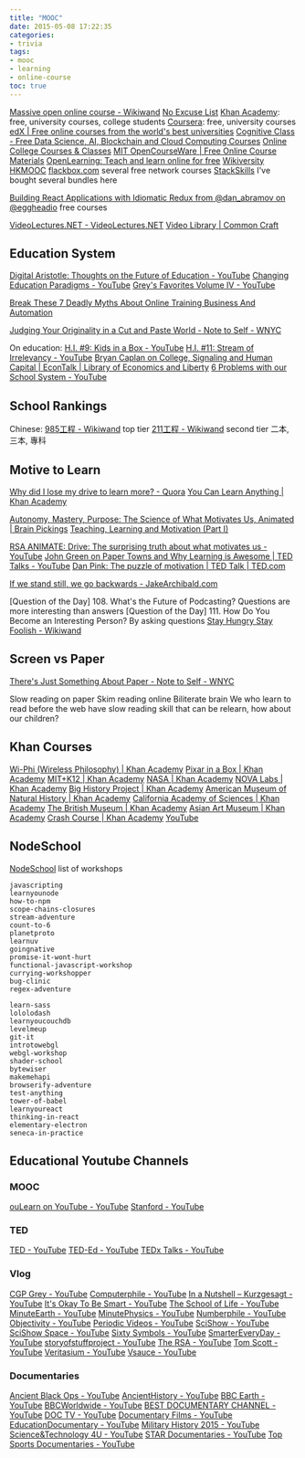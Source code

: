 ```yaml
---
title: "MOOC"
date: 2015-05-08 17:22:35
categories:
- trivia
tags:
- mooc
- learning
- online-course
toc: true
---
```


[Massive open online course - Wikiwand](http://www.wikiwand.com/en/Massive_open_online_course)
[No Excuse List](http://noexcuselist.com/)
[Khan Academy](https://www.khanacademy.org/): free, university courses, college students
[Coursera](https://www.coursera.org/): free, university courses
[edX | Free online courses from the world's best universities](https://www.edx.org/)
[Cognitive Class - Free Data Science, AI, Blockchain and Cloud Computing Courses](https://cognitiveclass.ai/)
[Online College Courses & Classes](http://onlinecourses.accreditedonlinecolleges.org/)
[MIT OpenCourseWare | Free Online Course Materials](http://ocw.mit.edu/index.htm)
[OpenLearning: Teach and learn online for free](https://www.openlearning.com/)
[Wikiversity](https://en.wikiversity.org/wiki/Wikiversity:Main_Page)
[HKMOOC](https://learn.hkmooc.hk/)
[flackbox.com](https://www.flackbox.com/) several free network courses
[StackSkills](https://stackskills.com/courses/enrolled) I've bought several bundles here

[Building React Applications with Idiomatic Redux from @dan_abramov on @eggheadio](https://egghead.io/community/resources) free courses

[VideoLectures.NET - VideoLectures.NET](http://videolectures.net/)
[Video Library | Common Craft](https://www.commoncraft.com/videolist)

## Education System

[Digital Aristotle: Thoughts on the Future of Education - YouTube](https://www.youtube.com/watch?v=7vsCAM17O-M)
[Changing Education Paradigms - YouTube](https://www.youtube.com/watch?v=zDZFcDGpL4U)
[Grey's Favorites Volume IV - YouTube](https://www.youtube.com/playlist?list=PLgE-9Sxs2IBVEoz0MkIzcUmFkXWpmw2zo)

[Break These 7 Deadly Myths About Online Training Business And Automation](https://abhaysharma.com/blog/break-these-7-deadly-myths-about-online-training-business-and-automation)

[Judging Your Originality in a Cut and Paste World - Note to Self - WNYC](http://www.wnyc.org/story/plagiarism-students-turnitin/)

On education:
[H.I. #9: Kids in a Box - YouTube](https://www.youtube.com/watch?v=zj3iJCT6d0M)
[H.I. #11: Stream of Irrelevancy - YouTube](https://www.youtube.com/watch?v=eHUrC_UiZwY)
[Bryan Caplan on College, Signaling and Human Capital | EconTalk | Library of Economics and Liberty](http://www.econtalk.org/archives/2014/04/bryan_caplan_on.html)
[6 Problems with our School System - YouTube](https://www.youtube.com/watch?v=okpg-lVWLbE)

## School Rankings

Chinese:
[985工程 - Wikiwand](https://www.wikiwand.com/zh/985%E5%B7%A5%E7%A8%8B) top tier
[211工程 - Wikiwand](https://www.wikiwand.com/zh/211%E5%B7%A5%E7%A8%8B) second tier
二本, 三本, 專科

## Motive to Learn

[Why did I lose my drive to learn more? - Quora](http://www.quora.com/Why-did-I-lose-my-drive-to-learn-more)
[You Can Learn Anything | Khan Academy](https://www.khanacademy.org/youcanlearnanything)

[Autonomy, Mastery, Purpose: The Science of What Motivates Us, Animated | Brain Pickings](https://www.brainpickings.org/2013/05/09/daniel-pink-drive-rsa-motivation/)
[Teaching, Learning and Motivation (Part I)](https://coolaj86.com/articles/teaching-learning-and-motivation.html)

[RSA ANIMATE: Drive: The surprising truth about what motivates us - YouTube](https://www.youtube.com/watch?v=u6XAPnuFjJc)
[John Green on Paper Towns and Why Learning is Awesome | TED Talks - YouTube](https://www.youtube.com/watch?v=NgDGlcxYrhQ)
[Dan Pink: The puzzle of motivation | TED Talk | TED.com](http://www.ted.com/talks/dan_pink_on_motivation)

[If we stand still, we go backwards - JakeArchibald.com](https://jakearchibald.com/2015/if-we-stand-still-we-go-backwards/)

[Question of the Day] 108. What's the Future of Podcasting? Questions are more interesting than answers
[Question of the Day] 111. How Do You Become an Interesting Person? By asking questions
[Stay Hungry Stay Foolish - Wikiwand](https://www.wikiwand.com/en/Stay_Hungry_Stay_Foolish)

## Screen vs Paper

[There's Just Something About Paper - Note to Self - WNYC](http://www.wnyc.org/story/reading-screens-its-actually-different/)

Slow reading on paper
Skim reading online
Biliterate brain
We who learn to read before the web have slow reading skill that can be relearn, how about our children?

## Khan Courses

[Wi-Phi (Wireless Philosophy) | Khan Academy](https://www.khanacademy.org/partner-content/wi-phi)
[Pixar in a Box | Khan Academy](https://www.khanacademy.org/partner-content/pixar)
[MIT+K12 | Khan Academy](https://www.khanacademy.org/partner-content/mit-k12)
[NASA | Khan Academy](https://www.khanacademy.org/partner-content/nasa)
[NOVA Labs | Khan Academy](https://www.khanacademy.org/partner-content/nova)
[Big History Project | Khan Academy](https://www.khanacademy.org/partner-content/big-history-project)
[American Museum of Natural History | Khan Academy](https://www.khanacademy.org/partner-content/amnh)
[California Academy of Sciences | Khan Academy](https://www.khanacademy.org/partner-content/CAS-biodiversity)
[The British Museum | Khan Academy](https://www.khanacademy.org/partner-content/british-museum)
[Asian Art Museum | Khan Academy](https://www.khanacademy.org/partner-content/asian-art-museum)
[Crash Course | Khan Academy](https://www.khanacademy.org/partner-content/crash-course1) [YouTube](https://www.youtube.com/user/crashcourse)

## NodeSchool

[NodeSchool](http://nodeschool.io/#workshopper-list) list of workshops

```
javascripting
learnyounode
how-to-npm
scope-chains-closures
stream-adventure
count-to-6
planetproto
learnuv
goingnative
promise-it-wont-hurt
functional-javascript-workshop
currying-workshopper
bug-clinic
regex-adventure

learn-sass
lololodash
learnyoucouchdb
levelmeup
git-it
introtowebgl
webgl-workshop
shader-school
bytewiser
makemehapi
browserify-adventure
test-anything
tower-of-babel
learnyoureact
thinking-in-react
elementary-electron
seneca-in-practice
```

## Educational Youtube Channels

### MOOC

[ouLearn on YouTube - YouTube](https://www.youtube.com/channel/UCXsH4hSV_kEdAOsupMMm4Qw)
[Stanford - YouTube](https://www.youtube.com/channel/UC-EnprmCZ3OXyAoG7vjVNCA)

### TED

[TED - YouTube](https://www.youtube.com/user/TEDtalksDirector)
[TED-Ed - YouTube](https://www.youtube.com/channel/UCsooa4yRKGN_zEE8iknghZA)
[TEDx Talks - YouTube](https://www.youtube.com/user/TEDxTalks)

### Vlog

[CGP Grey - YouTube](https://www.youtube.com/user/CGPGrey)
[Computerphile - YouTube](https://www.youtube.com/channel/UC9-y-6csu5WGm29I7JiwpnA)
[In a Nutshell – Kurzgesagt - YouTube](https://www.youtube.com/channel/UCsXVk37bltHxD1rDPwtNM8Q)
[It's Okay To Be Smart - YouTube](https://www.youtube.com/user/itsokaytobesmart)
[The School of Life - YouTube](https://www.youtube.com/channel/UC7IcJI8PUf5Z3zKxnZvTBog)
[MinuteEarth - YouTube](https://www.youtube.com/user/minuteearth)
[MinutePhysics - YouTube](https://www.youtube.com/user/minutephysics)
[Numberphile - YouTube](https://www.youtube.com/user/numberphile)
[Objectivity - YouTube](https://www.youtube.com/channel/UCtwKon9qMt5YLVgQt1tvJKg)
[Periodic Videos - YouTube](https://www.youtube.com/channel/UCtESv1e7ntJaLJYKIO1FoYw)
[SciShow - YouTube](https://www.youtube.com/user/scishow)
[SciShow Space - YouTube](https://www.youtube.com/user/scishowspace)
[Sixty Symbols - YouTube](https://www.youtube.com/channel/UCvBqzzvUBLCs8Y7Axb-jZew)
[SmarterEveryDay - YouTube](https://www.youtube.com/user/destinws2)
[storyofstuffproject - YouTube](https://www.youtube.com/channel/UCRNnYXD8Elz5zwKQ2jAcbAg)
[The RSA - YouTube](https://www.youtube.com/channel/UCvhsiQGy_zcNCiSbeXEjhLg)
[Tom Scott - YouTube](https://www.youtube.com/channel/UCBa659QWEk1AI4Tg--mrJ2A)
[Veritasium - YouTube](https://www.youtube.com/user/1veritasium)
[Vsauce - YouTube](https://www.youtube.com/channel/UC6nSFpj9HTCZ5t-N3Rm3-HA)

### Documentaries

[Ancient Black Ops - YouTube](https://www.youtube.com/channel/UC6unidW5I3b5rSfmac6kxTA)
[AncientHistory - YouTube](https://www.youtube.com/channel/UCaI59Uhzg6A7Ckx5tiSNJMQ)
[BBC Earth - YouTube](https://www.youtube.com/channel/UCwmZiChSryoWQCZMIQezgTg)
[BBCWorldwide - YouTube](https://www.youtube.com/channel/UC2ccm1GajfSujz7T18d7cKA)
[BEST DOCUMENTARY CHANNEL - YouTube](https://www.youtube.com/channel/UCtD0uakzOA8Eksv470ud7Sw)
[DOC TV - YouTube](https://www.youtube.com/channel/UC8oWasW79JSMJ885UNVlVFA)
[Documentary Films - YouTube](https://www.youtube.com/channel/UCMMfW1nfpZfDpJ1HUraRmug)
[EducationDocumentary - YouTube](https://www.youtube.com/user/EducationDocumentary)
[Military History 2015 - YouTube](https://www.youtube.com/channel/UCmMU7oOtVtxSgdolZlBTovg)
[Science&Technology 4U - YouTube](https://www.youtube.com/channel/UCt0y9LijjjiHrlIY6zAJ_Gg)
[STAR Documentaries - YouTube](https://www.youtube.com/channel/UC0ysvErjM14-mJU2tfsQN8Q)
[Top Sports Documentaries - YouTube](https://www.youtube.com/channel/UCjrGLW95qM-5Wt--pJ0qP2A)
